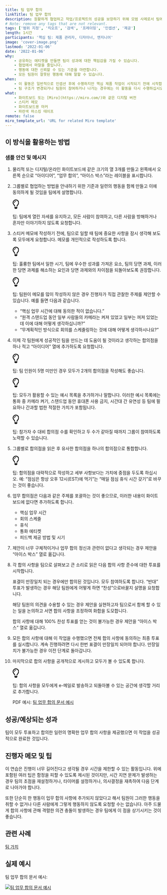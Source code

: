 ```yaml
---
title: 팀 업무 합의
linkTitle: 팀 업무 합의
description: 원활하게 협업하고 작업/프로젝트의 성공을 보장하기 위해 모범 사례로서 팀에서 정의한 예상 기준 및 행동을 마련하고 동의합니다.
# Note: remove any tags that are not relevant.
tags: ['범위 지정', '킥오프', '검색', '프레이밍', '인셉션', '제공']
length: 1시간
participants: '핵심 팀: 제품 관리자, 디자이너, 엔지니어'
image: 'cover-image.png'
lastmod: '2022-01-06'
date: '2022-01-06'
why:
    - 공유하는 에티켓을 만들면 팀이 성과에 대한 책임감을 가질 수 있습니다.
    - 협업에서 마찰을 줄입니다.
    - 행동에 대한 신뢰할 수 있는 기준을 마련합니다.
    - 모든 팀원이 잘못된 행동에 대해 말할 수 있습니다.
when:
    - 이 활동은 일반적으로 인셉션 후에 수행하지만 핵심 제품 작업이 시작되기 전에 시작합니다. 관련 팀원만 포함되며, 악습이 시작되기 전에 합의합니다.
    - 팀 구조가 변경되거나 팀원이 참여하거나 나가는 경우에는 이 활동을 다시 수행하십시오.
what:
    - 화이트보드 또는 [Miro](https://miro.com/)와 같은 디지털 버전
    - 스티커 메모
    - 화이트보드용 마커
    - 파란색 마스킹 테이프
remote: false
miro_template_url: 'URL for related Miro template'
---
```


<h2 id="how-to-use-this-method">이 방식을 활용하는
방법</h2>

<h3 id="sample-agenda--prompts">샘플 안건 및 메시지</h3>

<ol>

<li>

<p>물리적 또는 디지털/온라인 화이트보드에 같은 크기의 열 3개를 만들고 왼쪽에서 오른쪽 순으로 “아이디어”,
“업무 합의”, “아이스 박스”라는 레이블을 표시합니다.</p>

</li>

<li>

<p>그룹별로 협업하는 방법을 안내하기 위한 기준과 일련의 행동을 함께 만들고 이에 동의하게 될 것임을 팀에게
설명합니다.</p>

<div class="callout td-box--gray-darkest p-3 my-5
border-bottom border-right border-left border-top row"><div
class="col-1 row align-items-center
justify-content-center"><svg height="30"
aria-hidden="true" focusable="false"
data-prefix="far" data-icon="lightbulb"
role="img" xmlns="http://www.w3.org/2000/svg"
viewBox="0 0 352 512" class="svg-inline--fa
fa-lightbulb"><path fill="currentColor"
d="M176 80c-52.94 0-96 43.06-96 96 0 8.84 7.16 16 16 16s16-7.16
16-16c0-35.3 28.72-64 64-64 8.84 0 16-7.16 16-16s-7.16-16-16-16zM96.06
459.17c0 3.15.93 6.22 2.68 8.84l24.51 36.84c2.97 4.46 7.97 7.14 13.32
7.14h78.85c5.36 0 10.36-2.68 13.32-7.14l24.51-36.84c1.74-2.62 2.67-5.7
2.68-8.84l.05-43.18H96.02l.04 43.18zM176 0C73.72 0 0 82.97 0 176c0
44.37 16.45 84.85 43.56 115.78 16.64 18.99 42.74 58.8 52.42
92.16v.06h48v-.12c-.01-4.77-.72-9.51-2.15-14.07-5.59-17.81-22.82-64.77-62.17-109.67-20.54-23.43-31.52-53.15-31.61-84.14-.2-73.64
59.67-128 127.95-128 70.58 0 128 57.42 128 128 0 30.97-11.24
60.85-31.65 84.14-39.11 44.61-56.42 91.47-62.1 109.46a47.507 47.507 0
0 0-2.22 14.3v.1h48v-.05c9.68-33.37 35.78-73.18 52.42-92.16C335.55
260.85 352 220.37 352 176 352 78.8 273.2 0 176 0z"
class=""></path></svg></div><div
class="col-11"><p>팁: 팀에게 열린 자세를 유지하고, 모든 사람이 참여하고,
다른 사람을 방해하거나 혼자만 이야기하지 않도록 요청합니다.</p></div></div>

</li>

<li>

<p>스티커 메모에 작성하기 전에, 팀으로 일할 때 팀에 중요한 사항을 잠시 생각해 보도록 모두에게 요청합니다.
메모를 개인적으로 작성하도록 합니다.</p>

<div class="callout td-box--gray-darkest p-3 my-5
border-bottom border-right border-left border-top row"><div
class="col-1 row align-items-center
justify-content-center"><svg height="30"
aria-hidden="true" focusable="false"
data-prefix="far" data-icon="lightbulb"
role="img" xmlns="http://www.w3.org/2000/svg"
viewBox="0 0 352 512" class="svg-inline--fa
fa-lightbulb"><path fill="currentColor"
d="M176 80c-52.94 0-96 43.06-96 96 0 8.84 7.16 16 16 16s16-7.16
16-16c0-35.3 28.72-64 64-64 8.84 0 16-7.16 16-16s-7.16-16-16-16zM96.06
459.17c0 3.15.93 6.22 2.68 8.84l24.51 36.84c2.97 4.46 7.97 7.14 13.32
7.14h78.85c5.36 0 10.36-2.68 13.32-7.14l24.51-36.84c1.74-2.62 2.67-5.7
2.68-8.84l.05-43.18H96.02l.04 43.18zM176 0C73.72 0 0 82.97 0 176c0
44.37 16.45 84.85 43.56 115.78 16.64 18.99 42.74 58.8 52.42
92.16v.06h48v-.12c-.01-4.77-.72-9.51-2.15-14.07-5.59-17.81-22.82-64.77-62.17-109.67-20.54-23.43-31.52-53.15-31.61-84.14-.2-73.64
59.67-128 127.95-128 70.58 0 128 57.42 128 128 0 30.97-11.24
60.85-31.65 84.14-39.11 44.61-56.42 91.47-62.1 109.46a47.507 47.507 0
0 0-2.22 14.3v.1h48v-.05c9.68-33.37 35.78-73.18 52.42-92.16C335.55
260.85 352 220.37 352 176 352 78.8 273.2 0 176 0z"
class=""></path></svg></div><div
class="col-11"><p>팁: 훌륭한 팀에서 일한 시기, 팀에 우수한 성과를 가져온
요소, 팀의 당면 과제, 이러한 당면 과제를 해소하는 요인과 당면 과제와의 차이점을 되돌아보도록
권장합니다.</p></div></div>

<div class="callout td-box--gray-darkest p-3 my-5
border-bottom border-right border-left border-top row"><div
class="col-1 row align-items-center
justify-content-center"><svg height="30"
aria-hidden="true" focusable="false"
data-prefix="far" data-icon="lightbulb"
role="img" xmlns="http://www.w3.org/2000/svg"
viewBox="0 0 352 512" class="svg-inline--fa
fa-lightbulb"><path fill="currentColor"
d="M176 80c-52.94 0-96 43.06-96 96 0 8.84 7.16 16 16 16s16-7.16
16-16c0-35.3 28.72-64 64-64 8.84 0 16-7.16 16-16s-7.16-16-16-16zM96.06
459.17c0 3.15.93 6.22 2.68 8.84l24.51 36.84c2.97 4.46 7.97 7.14 13.32
7.14h78.85c5.36 0 10.36-2.68 13.32-7.14l24.51-36.84c1.74-2.62 2.67-5.7
2.68-8.84l.05-43.18H96.02l.04 43.18zM176 0C73.72 0 0 82.97 0 176c0
44.37 16.45 84.85 43.56 115.78 16.64 18.99 42.74 58.8 52.42
92.16v.06h48v-.12c-.01-4.77-.72-9.51-2.15-14.07-5.59-17.81-22.82-64.77-62.17-109.67-20.54-23.43-31.52-53.15-31.61-84.14-.2-73.64
59.67-128 127.95-128 70.58 0 128 57.42 128 128 0 30.97-11.24
60.85-31.65 84.14-39.11 44.61-56.42 91.47-62.1 109.46a47.507 47.507 0
0 0-2.22 14.3v.1h48v-.05c9.68-33.37 35.78-73.18 52.42-92.16C335.55
260.85 352 220.37 352 176 352 78.8 273.2 0 176 0z"
class=""></path></svg></div><div
class="col-11"><p><p>팁: 팀원이 메모를 많이 작성하지 않은 경우
진행자가 직접 관찰한 주제를 제안할 수 있습니다. 예를 들면 다음과 같습니다.</p>

<ul>

<li>“핵심 업무 시간에 대해 동의한 적이 없습니다.”</li>

<li>“원격 스탠드업 동안 일부 사람들의 카메라는 켜져 있었고 일부는 꺼져 있었는데 이에 대해 어떻게
생각하십니까?”</li>

<li>“무계획적인 방식으로 회의를 스케줄링하는 것에 대해 어떻게 생각하시나요?”</li>

</ul>

</p></div></div>

</li>

<li>

<p>이제 각 팀원에게 성공적인 팀을 만드는 데 도움이 될 것이라고 생각하는 합의점을 하나 적고 “아이디어” 열에
추가하도록 요청합니다.</p>

<div class="callout td-box--gray-darkest p-3 my-5
border-bottom border-right border-left border-top row"><div
class="col-1 row align-items-center
justify-content-center"><svg height="30"
aria-hidden="true" focusable="false"
data-prefix="far" data-icon="lightbulb"
role="img" xmlns="http://www.w3.org/2000/svg"
viewBox="0 0 352 512" class="svg-inline--fa
fa-lightbulb"><path fill="currentColor"
d="M176 80c-52.94 0-96 43.06-96 96 0 8.84 7.16 16 16 16s16-7.16
16-16c0-35.3 28.72-64 64-64 8.84 0 16-7.16 16-16s-7.16-16-16-16zM96.06
459.17c0 3.15.93 6.22 2.68 8.84l24.51 36.84c2.97 4.46 7.97 7.14 13.32
7.14h78.85c5.36 0 10.36-2.68 13.32-7.14l24.51-36.84c1.74-2.62 2.67-5.7
2.68-8.84l.05-43.18H96.02l.04 43.18zM176 0C73.72 0 0 82.97 0 176c0
44.37 16.45 84.85 43.56 115.78 16.64 18.99 42.74 58.8 52.42
92.16v.06h48v-.12c-.01-4.77-.72-9.51-2.15-14.07-5.59-17.81-22.82-64.77-62.17-109.67-20.54-23.43-31.52-53.15-31.61-84.14-.2-73.64
59.67-128 127.95-128 70.58 0 128 57.42 128 128 0 30.97-11.24
60.85-31.65 84.14-39.11 44.61-56.42 91.47-62.1 109.46a47.507 47.507 0
0 0-2.22 14.3v.1h48v-.05c9.68-33.37 35.78-73.18 52.42-92.16C335.55
260.85 352 220.37 352 176 352 78.8 273.2 0 176 0z"
class=""></path></svg></div><div
class="col-11"><p>팁: 팀 인원이 5명 미만인 경우 모두가 2개의 합의점을
작성해도 좋습니다.</p></div></div>

<div class="callout td-box--gray-darkest p-3 my-5
border-bottom border-right border-left border-top row"><div
class="col-1 row align-items-center
justify-content-center"><svg height="30"
aria-hidden="true" focusable="false"
data-prefix="far" data-icon="lightbulb"
role="img" xmlns="http://www.w3.org/2000/svg"
viewBox="0 0 352 512" class="svg-inline--fa
fa-lightbulb"><path fill="currentColor"
d="M176 80c-52.94 0-96 43.06-96 96 0 8.84 7.16 16 16 16s16-7.16
16-16c0-35.3 28.72-64 64-64 8.84 0 16-7.16 16-16s-7.16-16-16-16zM96.06
459.17c0 3.15.93 6.22 2.68 8.84l24.51 36.84c2.97 4.46 7.97 7.14 13.32
7.14h78.85c5.36 0 10.36-2.68 13.32-7.14l24.51-36.84c1.74-2.62 2.67-5.7
2.68-8.84l.05-43.18H96.02l.04 43.18zM176 0C73.72 0 0 82.97 0 176c0
44.37 16.45 84.85 43.56 115.78 16.64 18.99 42.74 58.8 52.42
92.16v.06h48v-.12c-.01-4.77-.72-9.51-2.15-14.07-5.59-17.81-22.82-64.77-62.17-109.67-20.54-23.43-31.52-53.15-31.61-84.14-.2-73.64
59.67-128 127.95-128 70.58 0 128 57.42 128 128 0 30.97-11.24
60.85-31.65 84.14-39.11 44.61-56.42 91.47-62.1 109.46a47.507 47.507 0
0 0-2.22 14.3v.1h48v-.05c9.68-33.37 35.78-73.18 52.42-92.16C335.55
260.85 352 220.37 352 176 352 78.8 273.2 0 176 0z"
class=""></path></svg></div><div
class="col-11"><p>팁: 모두가 활용할 수 있는 예시 목록을 추가하거나
말합니다. 이러한 예시 목록에는 통화 중 카메라 켜기, 스탠드업 동안 휴대폰 사용 금지, 시간대 간 유연성 등 팀에 필요하나
간과할 법한 적절한 가치가 포함됩니다.</p></div></div>

<div class="callout td-box--gray-darkest p-3 my-5
border-bottom border-right border-left border-top row"><div
class="col-1 row align-items-center
justify-content-center"><svg height="30"
aria-hidden="true" focusable="false"
data-prefix="far" data-icon="lightbulb"
role="img" xmlns="http://www.w3.org/2000/svg"
viewBox="0 0 352 512" class="svg-inline--fa
fa-lightbulb"><path fill="currentColor"
d="M176 80c-52.94 0-96 43.06-96 96 0 8.84 7.16 16 16 16s16-7.16
16-16c0-35.3 28.72-64 64-64 8.84 0 16-7.16 16-16s-7.16-16-16-16zM96.06
459.17c0 3.15.93 6.22 2.68 8.84l24.51 36.84c2.97 4.46 7.97 7.14 13.32
7.14h78.85c5.36 0 10.36-2.68 13.32-7.14l24.51-36.84c1.74-2.62 2.67-5.7
2.68-8.84l.05-43.18H96.02l.04 43.18zM176 0C73.72 0 0 82.97 0 176c0
44.37 16.45 84.85 43.56 115.78 16.64 18.99 42.74 58.8 52.42
92.16v.06h48v-.12c-.01-4.77-.72-9.51-2.15-14.07-5.59-17.81-22.82-64.77-62.17-109.67-20.54-23.43-31.52-53.15-31.61-84.14-.2-73.64
59.67-128 127.95-128 70.58 0 128 57.42 128 128 0 30.97-11.24
60.85-31.65 84.14-39.11 44.61-56.42 91.47-62.1 109.46a47.507 47.507 0
0 0-2.22 14.3v.1h48v-.05c9.68-33.37 35.78-73.18 52.42-92.16C335.55
260.85 352 220.37 352 176 352 78.8 273.2 0 176 0z"
class=""></path></svg></div><div
class="col-11"><p>팁: 참가자 수 대비 합의점 수를 확인하고 두 수가 같아질
때까지 그룹이 참여하도록 노력할 수 있습니다.</p></div></div>

</li>

<li>

<p>그룹별로 합의점을 읽은 후 유사한 합의점을 하나의 합의점으로 통합합니다.</p>

<div class="callout td-box--gray-darkest p-3 my-5
border-bottom border-right border-left border-top row"><div
class="col-1 row align-items-center
justify-content-center"><svg height="30"
aria-hidden="true" focusable="false"
data-prefix="far" data-icon="lightbulb"
role="img" xmlns="http://www.w3.org/2000/svg"
viewBox="0 0 352 512" class="svg-inline--fa
fa-lightbulb"><path fill="currentColor"
d="M176 80c-52.94 0-96 43.06-96 96 0 8.84 7.16 16 16 16s16-7.16
16-16c0-35.3 28.72-64 64-64 8.84 0 16-7.16 16-16s-7.16-16-16-16zM96.06
459.17c0 3.15.93 6.22 2.68 8.84l24.51 36.84c2.97 4.46 7.97 7.14 13.32
7.14h78.85c5.36 0 10.36-2.68 13.32-7.14l24.51-36.84c1.74-2.62 2.67-5.7
2.68-8.84l.05-43.18H96.02l.04 43.18zM176 0C73.72 0 0 82.97 0 176c0
44.37 16.45 84.85 43.56 115.78 16.64 18.99 42.74 58.8 52.42
92.16v.06h48v-.12c-.01-4.77-.72-9.51-2.15-14.07-5.59-17.81-22.82-64.77-62.17-109.67-20.54-23.43-31.52-53.15-31.61-84.14-.2-73.64
59.67-128 127.95-128 70.58 0 128 57.42 128 128 0 30.97-11.24
60.85-31.65 84.14-39.11 44.61-56.42 91.47-62.1 109.46a47.507 47.507 0
0 0-2.22 14.3v.1h48v-.05c9.68-33.37 35.78-73.18 52.42-92.16C335.55
260.85 352 220.37 352 176 352 78.8 273.2 0 176 0z"
class=""></path></svg></div><div
class="col-11"><p>팁: 합의점을 대략적으로 작성하고 세부 사항보다는 가치에
중점을 두도록 하십시오. 예: “점심은 항상 오후 12시(EST)에 먹기”는 “매일 점심 휴식 시간 갖기”로 바꾸는 것이
좋습니다.</p></div></div>

</li>

<li>

<p>업무 합의점은 다음과 같은 주제를 포괄하는 것이 좋으므로, 이러한 내용이 화이트보드에 없다면 추가하도록
합니다.</p>

<ul>

<li>핵심 업무 시간</li>

<li>회의 스케줄</li>

<li>휴식</li>

<li>통화 에티켓</li>

<li>피드백 제공 방법 및 시기</li>

</ul>

</li>

<li>

<p>제안이 너무 구체적이거나 업무 합의 정신과 관련이 없다고 생각되는 경우 제안을 “아이스 박스” 열로
옮깁니다.</p>

</li>

<li>

<p>각 합의 사항을 팀으로 살펴보고 큰 소리로 읽은 다음 합의 사항 준수에 대한 투표를
시작합니다.</p>

<p>표결이 만장일치 되는 경우에만 합의된 것입니다. 모두 참여하도록 합니다. “반대” 투표가 발생하는 경우 해당
팀원에게 어떻게 하면 “찬성”으로바꿀지 설명을 요청합니다.</p>

<p>해당 팀원의 의견을 수용할 수 있는 경우 제안을 실현하고자 팀으로서 함께 할 수 있는 일을 논의하고 서면 합의
사항을 조정하여 화합을 도모합니다.</p>

<p>합의 사항에 대해 100% 찬성 투표를 얻는 것이 불가능한 경우 제안을 “아이스 박스” 열로
옮깁니다.</p>

</li>

<li>

<p>모든 합의 사항에 대해 이 작업을 수행했으면 전체 합의 사항에 동의하는 최종 투표를 실시합니다. 계속
진행하려면 다시 한번 표결이 만장일치 되어야 합니다. 만장일치가 불가능한 경우 이전 단계로 돌아갑니다.</p>

</li>

<li>

<p>마지막으로 합의 사항을 공개적으로 게시하고 모두가 볼 수 있도록 합니다.</p>

<div class="callout td-box--gray-darkest p-3 my-5
border-bottom border-right border-left border-top row"><div
class="col-1 row align-items-center
justify-content-center"><svg height="30"
aria-hidden="true" focusable="false"
data-prefix="far" data-icon="lightbulb"
role="img" xmlns="http://www.w3.org/2000/svg"
viewBox="0 0 352 512" class="svg-inline--fa
fa-lightbulb"><path fill="currentColor"
d="M176 80c-52.94 0-96 43.06-96 96 0 8.84 7.16 16 16 16s16-7.16
16-16c0-35.3 28.72-64 64-64 8.84 0 16-7.16 16-16s-7.16-16-16-16zM96.06
459.17c0 3.15.93 6.22 2.68 8.84l24.51 36.84c2.97 4.46 7.97 7.14 13.32
7.14h78.85c5.36 0 10.36-2.68 13.32-7.14l24.51-36.84c1.74-2.62 2.67-5.7
2.68-8.84l.05-43.18H96.02l.04 43.18zM176 0C73.72 0 0 82.97 0 176c0
44.37 16.45 84.85 43.56 115.78 16.64 18.99 42.74 58.8 52.42
92.16v.06h48v-.12c-.01-4.77-.72-9.51-2.15-14.07-5.59-17.81-22.82-64.77-62.17-109.67-20.54-23.43-31.52-53.15-31.61-84.14-.2-73.64
59.67-128 127.95-128 70.58 0 128 57.42 128 128 0 30.97-11.24
60.85-31.65 84.14-39.11 44.61-56.42 91.47-62.1 109.46a47.507 47.507 0
0 0-2.22 14.3v.1h48v-.05c9.68-33.37 35.78-73.18 52.42-92.16C335.55
260.85 352 220.37 352 176 352 78.8 273.2 0 176 0z"
class=""></path></svg></div><div
class="col-11"><p>팁: 합의 사항을 모두에게 e-메일로 발송하고 되돌아볼 수
있는 공간에 생각할 거리로 추가합니다.</p></div></div>

<p>PDF 예시: <a
href="https://tanzu.vmware.com/developer/practices/team-working-agreements/images/team-working-agreement-example.pdf">팀
업무 합의 문서 예시</a></p>

</li>

</ol>

<h2 id="successexpected-outcomes">성공/예상되는
성과</h2>

<p>팀이 모두 투표하고 합의한 일련의 명확한 업무 합의 사항을 제공했으면 이 작업을 성공적으로 완료한
것입니다.</p>

<h2 id="facilitator-notes--tips">진행자 메모 및 팁</h2>

<p>이 연습은 진행이 너무 길어진다고 생각될 경우 시간을 제한할 수 있는 활동입니다. 위에 포함된 여러 팁은
함정을 피할 수 있도록 제시된 것이지만, 시간 지연 문제가 발생하는 경우 팀의 초점을 재설정하거나, 타이머를 설정하거나,
의사결정을 재촉하여 다음 단계로 나아가야 합니다.</p>

<p>또한 단순히 한 행동이 업무 합의 사항에 추가되지 않았다고 해서 팀원이 그러한 행동을 취할 수 없거나 다른
사람에게 그렇게 행동하지 않도록 요청할 수는 없습니다. 아주 드물게 합의 사항에 관해 격렬한 의견 충돌이 발생하는 경우 팀에게
이 점을 상기시키는 것이 좋습니다.</p>

<h2 id="related-practices">관련 사례</h2>

<p><a
href="https://tanzu.vmware.com/developer/practices/team-values">팀
가치</a></p>

<h2 id="real-world-examples">실제 예시</h2>

<p>팀 업무 합의 문서 예시:</p>

<p><a
href="https://tanzu.vmware.com/developer/practices/team-working-agreements/images/team-working-agreement-example.pdf"><img
src="https://tanzu.vmware.com/developer/practices/team-working-agreements/images/team-working-agreement-large.png"
alt="팀 업무 합의 문서 예시"  /></a></p>
